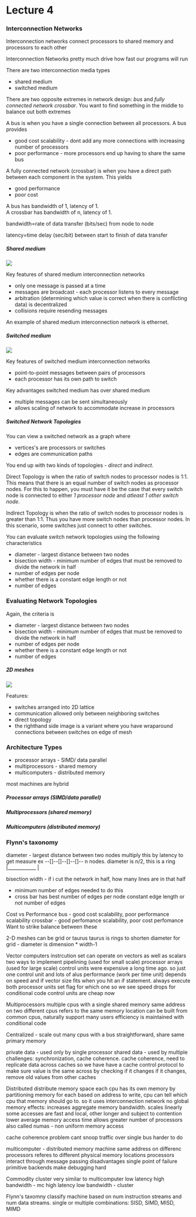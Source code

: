 Lecture 4
==========

### Interconnection Networks
Interconnection networks connect processors to shared memory and processors to each other

Interconnection Networks pretty much drive how fast our programs will run

There are two interconnection media types
* shared medium
* switched medium

There are two opposite extremes in network design: *bus* and *fully connected network crossbar*. You want to find something in the middle to balance out both extremes

A bus is when you have a single connection between all processors. A bus provides
* good cost scalability - dont add any more connections with increasing number of processors
* poor performance - more processors end up having to share the same bus

A fully connected network (crossbar) is when you have a direct path between each component in the system. This yields
* good performance
* poor cost

A bus has bandwidth of 1, latency of 1.  
A crossbar has bandwidth of n, latency of 1.

bandwidth=rate of data transfer (bits/sec) from node to node

latency=time delay (sec/bit) between start to finish of data transfer

##### Shared medium
 ![](lecture_4/c42486e9b5b9dca05c1053192a5fb86b.png)

Key features of shared medium interconnection networks
* only one message is passed at a time
* messages are broadcast - each processor listens to every message
* arbitration (determining which value is correct when there is conflicting data) is decentralized
* collisions require resending messages


An example of shared medium interconnection network is ethernet.


##### Switched medium
![](lecture_4/2f0e2df5e936f7ecda501ce0969e7e29.png)

Key features of switched medium interconnection networks
* point-to-point messages between pairs of processors
* each processor has its own path to switch

Key advantages switched medium has over shared medium
* multiple messages can be sent simultaneously
* allows scaling of network to accommodate increase in processors

##### Switched Network Topologies
You can view a switched network as a graph where
* vertices's are processors or switches
* edges are communication paths

You end up with two kinds of topologies - *direct* and *indirect*.

Direct Topology is when the ratio of switch nodes to processor nodes is 1:1. This means that there is an equal number of switch nodes as processor nodes. For this to happen, you must have it be the case that every switch node is connected to either *1 processor node* and *atleast 1 other switch node*.

Indirect Topology is when the ratio of switch nodes to processor nodes is greater than 1:1. Thus you have more switch nodes than processor nodes. In this scenario, some switches just connect to other switches.

You can evaluate switch network topologies using the following characteristics
* diameter - largest distance between two nodes
* bisection width - minimum number of edges that must be removed to divide the network in half
* number of edges per node
* whether there is a constant edge length or not
* number of edges



### Evaluating Network Topologies
Again, the criteria is
* diameter - largest distance between two nodes
* bisection width - minimum number of edges that must be removed to divide the network in half
* number of edges per node
* whether there is a constant edge length or not
* number of edges

##### 2D meshes
![](lecture_4/86c0fb8ad4cf330b42322fbabe993afa.png)

Features:
* switches arranged into 2D lattice
* communication allowed only between neighboring switches
* direct topology
* the righthand side image is a variant where you have wraparound connections between switches on edge of mesh




### Architecture Types
* processor arrays - SIMD/ data parallel
* multiprocessors - shared memory
* multicomputers - distributed memory


most machines are hybrid

##### Processor arrays (SIMD/data parallel)
##### Multiprocessors (shared memory)
##### Multicomputers (distributed memory)
### Flynn's taxonomy


diameter - largest distance between two nodes
multiply this by latency to get measure
ex
--[]--[]--[]--[]-- n nodes. diameter is n/2, this is a ring
|____________ |

bisection width - if i cut the network in half, how many lines are in that half
- minimum number of edges needed to do this
- cross bar has best
number of edges per node
constant edge length or not
number of edges

Cost vs Performance
bus - good cost scalability, poor performance scalability
crossbar - good perfomance scalability, poor cost perfomance
Want to strike balance between these

2-D meshes
can be grid or taurus
taurus is rings to shorten diameter
for grid - diameter is dimension * width-1

Vector computers
instrcution set can operate on vectors as well as scalars
two ways to implement
pipelining (used for small scale)
processor arrays (used for large scale)
control units were expensive a long time ago. so just one control unit and lots of alus
performance (work per time unit)
depends on speed and if vector size fits
when you hit an if statement. always execute both
processor units set flag for which one
so we see speed drops for conditional code
control units are cheap now

Multiprocessors
multiple cpus with a single shared memory
same address on two different cpus refers to the same memory location
can be built from common cpus, naturally support many users
efficiency is maintained with conditional code

Centralized - scale out many cpus with a bus
straightforward, share same primary memory

private data - used only by single processor
shared data - used by multiple
challenges: synchronization, cache coherence.
cache coherence, need to replicate data across caches
so we have have a cache control protocol to make sure value is the same across by checking if it changes
if it changes, remove old values from other caches

Distributed
distribute memory space
each cpu has its own memory by partitioning memory for each
based on address to write, cpu can tell which cpu that memory should go to.
so it uses interconnection network
no global memory
effects:
increases aggregate memory bandwidth. scales linearly
some accesses are fast and local, other longer and subject to contention
lower average memory access time
allows greater number of processors
also called numas - non uniform memory access

cache coherence problem
cant snoop traffic over single bus
harder to do

multicomputer - distributed memory machine
same address on differenc processors referes to different physical memory locations
processors interact through message passing
disadvantages
single point of failure
primitive backends make debugging hard

Commodity cluster
very similar to multicomputer
low latency high bandwidth - mc
high latency low bandwidth - cluster

Flynn's taxomny
classify machine based on num instruction streams and num data streams. single or multiple
combinations:
SISD, SIMD, MISD, MIMD
